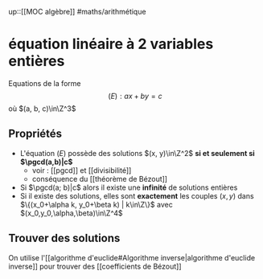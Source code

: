 up::[[MOC algèbre]]
#maths/arithmétique 
# équation linéaire à 2 variables entières
Equations de la forme
$$(E) : ax+by = c$$
où $(a, b, c)\in\Z^3$

## Propriétés
 - L'équation $(E)$ possède des solutions $(x, y)\in\Z^2$ **si et seulement si $\pgcd(a,b)|c$**
     - voir : [[pgcd]] et [[divisibilité]]
     - conséquence du [[théorème de Bézout]]
 - Si $\pgcd(a; b)|c$ alors il existe une **infinité** de solutions entières
 - Si il existe des solutions, elles sont **exactement** les couples $(x, y)$ dans $\{(x_0+\alpha k, y_0+\beta k) | k\in\Z\}$ avec $(x_0,y_0,\alpha,\beta)\in\Z^4$

## Trouver des solutions

On utilise l'[[algorithme d'euclide#Algorithme inverse|algorithme d'euclide inverse]] pour trouver des [[coefficients de Bézout]]

